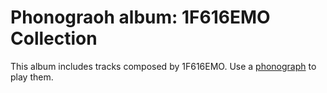 # Phonograoh album: 1F616EMO Collection

This album includes tracks composed by 1F616EMO. Use a [phonograph](https://content.minetest.net/packages/Emojiminetest/phonograph/) to play them.
